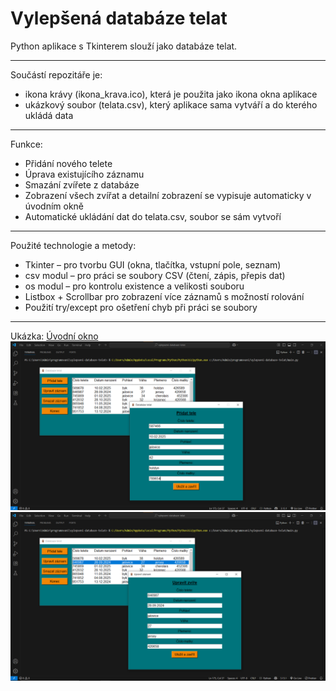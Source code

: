 # Vylepšená databáze telat

Python aplikace s Tkinterem slouží jako databáze telat.

---

Součástí repozitáře je:
- ikona krávy (ikona_krava.ico), která je použita jako ikona okna aplikace
- ukázkový soubor (telata.csv), který aplikace sama vytváří a do kterého ukládá data

---

Funkce:
- Přidání nového telete
- Úprava existujícího záznamu
- Smazání zvířete z databáze
- Zobrazení všech zvířat a detailní zobrazení se vypisuje automaticky v úvodním okně
- Automatické ukládání dat do telata.csv, soubor se sám vytvoří

---

Použité technologie a metody:
- Tkinter – pro tvorbu GUI (okna, tlačítka, vstupní pole, seznam)
- csv modul – pro práci se soubory CSV (čtení, zápis, přepis dat)
- os modul – pro kontrolu existence a velikosti souboru
- Listbox + Scrollbar pro zobrazení více záznamů s možností rolování
- Použití try/except pro ošetření chyb při práci se soubory

---

Ukázka:
[Úvodní okno](images/foto1.png)  
![Obrázek](images/foto2.png)
![Obrázek](images/foto3.png )
